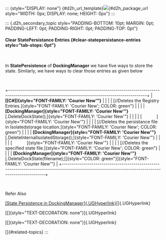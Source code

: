 ::: {style="DISPLAY: none"}
[](ms-xhelp:///?Id=d2h_url_template){#d2h_url_template}![](!package_url!){#d2h_package_url style="WIDTH: 0px; DISPLAY: none; HEIGHT: 0px"}
:::

::: {.d2h_secondary_topic style="PADDING-BOTTOM: 10pt; MARGIN: 0pt; PADDING-LEFT: 0pt; PADDING-RIGHT: 0pt; PADDING-TOP: 0pt"}
#### Clear StatePersistance Entries {#clear-statepersistance-entries style="tab-stops: 0pt"}

 

In **StatePersistence** of **DockingManager** we have five ways to store the state. Similarly, we have ways to clear those entries as given below

 

+---------------------------------------------------------------------------------------------------------------------------------------------------+
| **[\[C#\]]{style="FONT-FAMILY: 'Courier New'"}**                                                                                                  |
|                                                                                                                                                   |
| [//Deletes the Registry Entries.]{style="FONT-FAMILY: 'Courier New'; COLOR: green"}                                                               |
|                                                                                                                                                   |
| **[DockingManager]{style="FONT-FAMILY: 'Courier New'"}**[.DeleteDockState();]{style="FONT-FAMILY: 'Courier New'"}                                 |
|                                                                                                                                                   |
| [            ]{style="FONT-FAMILY: 'Courier New'"}                                                                                                |
|                                                                                                                                                   |
| [//Deletes the persistance file in Isolatedstorage location.]{style="FONT-FAMILY: 'Courier New'; COLOR: green"}                                   |
|                                                                                                                                                   |
| **[DockingManager]{style="FONT-FAMILY: 'Courier New'"}**[.DeleteInternalIsolatedStorage();]{style="FONT-FAMILY: 'Courier New'"}                   |
|                                                                                                                                                   |
| [            ]{style="FONT-FAMILY: 'Courier New'"}                                                                                                |
|                                                                                                                                                   |
| [//Deletes the specified state file.]{style="FONT-FAMILY: 'Courier New'; COLOR: green"}                                                           |
|                                                                                                                                                   |
| **[DockingManager]{style="FONT-FAMILY: 'Courier New'"}**[.DeleteDockState(filename);[]{style="COLOR: green"}]{style="FONT-FAMILY: 'Courier New'"} |
+---------------------------------------------------------------------------------------------------------------------------------------------------+

 

Refer Also

[[State Persistence in DockingManager]{.UGHyperlink}](ms-xhelp:///?Id=a61c5b27-730a-4df4-890a-fe72ccbbadd8)[]{.UGHyperlink}

[[]{style="TEXT-DECORATION: none"}]{.UGHyperlink} 

[[]{style="TEXT-DECORATION: none"}]{.UGHyperlink} 

[]{#related-topics}
:::

